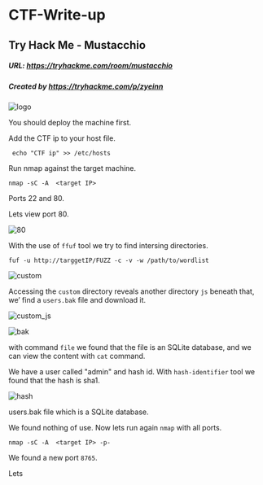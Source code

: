 # CTF-Write-up

## Try Hack Me - Mustacchio

##### URL: https://tryhackme.com/room/mustacchio

##### Created by _https://tryhackme.com/p/zyeinn_

![logo](https://user-images.githubusercontent.com/20625004/187385183-721c157c-5b71-4977-b5bc-d39375de5b57.PNG)

You should deploy the machine first.

Add the CTF ip to your host file.

``` echo "CTF ip" >> /etc/hosts```

Run nmap against the target machine.

```nmap -sC -A  <target IP>```

Ports 22 and 80.

Lets view port 80.

![80](https://user-images.githubusercontent.com/20625004/187385417-28e86e50-0cf3-4c4b-9c3a-842e34249e59.PNG)

With the use of ``ffuf`` tool we try to find intersing directories.

``fuf -u http://targgetIP/FUZZ -c -v -w /path/to/wordlist``

![custom](https://user-images.githubusercontent.com/20625004/187386233-5c381a8b-e78c-4770-98e5-28bcee8c3087.PNG)


Accessing the ``custom`` directory reveals another directory ``js`` beneath that, we’ find a ``users.bak`` file and download it.

![custom_js](https://user-images.githubusercontent.com/20625004/187386684-63eace75-a7f7-4ac9-9d33-4b8383209291.PNG)



![bak](https://user-images.githubusercontent.com/20625004/187387521-c38d8cd0-6ac9-42c1-a694-d1b42b441dee.PNG)


with command ``file`` we found that the file is an SQLite database, and we can view the content with ``cat`` command.

We have a user called "admin" and hash id. With ``hash-identifier`` tool we found that the hash is sha1.



![hash](https://user-images.githubusercontent.com/20625004/187388019-324effee-e859-44d4-bc46-e0c5f5b0c57a.PNG)



users.bak file which is a SQLite database.

We found nothing of use. Now lets run again ``nmap`` with all ports.

```nmap -sC -A  <target IP> -p- ```

We found a new port ``8765``.

Lets 
